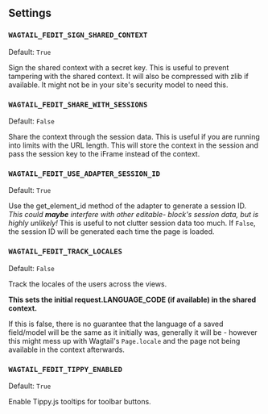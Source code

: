 ## Settings

### `WAGTAIL_FEDIT_SIGN_SHARED_CONTEXT`

Default: `True`

Sign the shared context with a secret key.
This is useful to prevent tampering with the shared context.
It will also be compressed with zlib if available.
It might not be in your site's security model to need this.

### `WAGTAIL_FEDIT_SHARE_WITH_SESSIONS`

Default: `False`

Share the context through the session data.
This is useful if you are running into limits with the URL length.
This will store the context in the session and pass the session
key to the iFrame instead of the context.

### `WAGTAIL_FEDIT_USE_ADAPTER_SESSION_ID`

Default: `True`

Use the get_element_id method of the adapter to generate a session ID.
*This could __maybe__ interfere with other editable- block's session data, but is highly unlikely!*
This is useful to not clutter session data too much.
If `False`, the session ID will be generated each time the page is loaded.

### `WAGTAIL_FEDIT_TRACK_LOCALES`

Default: `False`

Track the locales of the users across the views.

**This sets the initial request.LANGUAGE_CODE (if available) in the shared context.**

If this is false, there is no guarantee that the language of a saved field/model
will be the same as it initially was, generally it will be - however this might mess up with Wagtail's `Page.locale` and
the page not being available in the context afterwards.

### `WAGTAIL_FEDIT_TIPPY_ENABLED`

Default: `True`

Enable Tippy.js tooltips for toolbar buttons.
